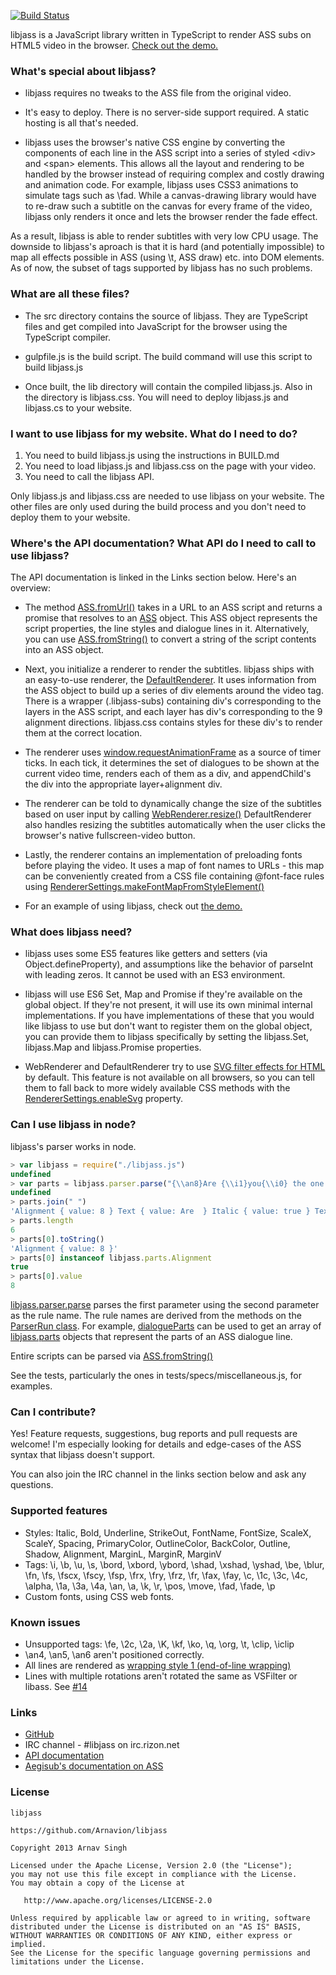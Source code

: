 [![Build Status](https://travis-ci.org/Arnavion/libjass.png?branch=master)](https://travis-ci.org/Arnavion/libjass)

libjass is a JavaScript library written in TypeScript to render ASS subs on HTML5 video in the browser. [Check out the demo.](http://arnavion.github.io/libjass/demo/index.xhtml)


### What's special about libjass?

* libjass requires no tweaks to the ASS file from the original video.

* It's easy to deploy. There is no server-side support required. A static hosting is all that's needed.

* libjass uses the browser's native CSS engine by converting the components of each line in the ASS script into a series of styled &lt;div&gt; and &lt;span&gt; elements. This allows all the layout and rendering to be handled by the browser instead of requiring complex and costly drawing and animation code. For example, libjass uses CSS3 animations to simulate tags such as \fad. While a canvas-drawing library would have to re-draw such a subtitle on the canvas for every frame of the video, libjass only renders it once and lets the browser render the fade effect.

As a result, libjass is able to render subtitles with very low CPU usage. The downside to libjass's aproach is that it is hard (and potentially impossible) to map all effects possible in ASS (using \t, ASS draw) etc. into DOM elements. As of now, the subset of tags supported by libjass has no such problems.


### What are all these files?

* The src directory contains the source of libjass. They are TypeScript files and get compiled into JavaScript for the browser using the TypeScript compiler.

* gulpfile.js is the build script. The build command will use this script to build libjass.js

* Once built, the lib directory will contain the compiled libjass.js. Also in the directory is libjass.css. You will need to deploy libjass.js and libjass.cs to your website.


### I want to use libjass for my website. What do I need to do?

1. You need to build libjass.js using the instructions in BUILD.md
1. You need to load libjass.js and libjass.css on the page with your video.
1. You need to call the libjass API.

Only libjass.js and libjass.css are needed to use libjass on your website. The other files are only used during the build process and you don't need to deploy them to your website.


### Where's the API documentation? What API do I need to call to use libjass?

The API documentation is linked in the Links section below. Here's an overview:

* The method [ASS.fromUrl()](http://arnavion.github.io/libjass/api.xhtml#libjass.ASS.fromUrl) takes in a URL to an ASS script and returns a promise that resolves to an [ASS](http://arnavion.github.io/libjass/api.xhtml#libjass.ASS) object. This ASS object represents the script properties, the line styles and dialogue lines in it. Alternatively, you can use [ASS.fromString()](http://arnavion.github.io/libjass/api.xhtml#libjass.ASS.fromString) to convert a string of the script contents into an ASS object.

* Next, you initialize a renderer to render the subtitles. libjass ships with an easy-to-use renderer, the [DefaultRenderer](http://arnavion.github.io/libjass/api.xhtml#libjass.renderers.DefaultRenderer). It uses information from the ASS object to build up a series of div elements around the video tag. There is a wrapper (.libjass-subs) containing div's corresponding to the layers in the ASS script, and each layer has div's corresponding to the 9 alignment directions. libjass.css contains styles for these div's to render them at the correct location.

* The renderer uses [window.requestAnimationFrame](https://developer.mozilla.org/en-US/docs/Web/API/window.requestAnimationFrame) as a source of timer ticks. In each tick, it determines the set of dialogues to be shown at the current video time, renders each of them as a div, and appendChild's the div into the appropriate layer+alignment div.

* The renderer can be told to dynamically change the size of the subtitles based on user input by calling [WebRenderer.resize()](http://arnavion.github.io/libjass/api.xhtml#libjass.renderers.WebRenderer.resize) DefaultRenderer also handles resizing the subtitles automatically when the user clicks the browser's native fullscreen-video button.

* Lastly, the renderer contains an implementation of preloading fonts before playing the video. It uses a map of font names to URLs - this map can be conveniently created from a CSS file containing @font-face rules using [RendererSettings.makeFontMapFromStyleElement()](http://arnavion.github.io/libjass/api.xhtml#libjass.renderers.RendererSettings.makeFontMapFromStyleElement)

* For an example of using libjass, check out [the demo.](http://arnavion.github.io/libjass/demo/index.xhtml)


### What does libjass need?

* libjass uses some ES5 features like getters and setters (via Object.defineProperty), and assumptions like the behavior of parseInt with leading zeros. It cannot be used with an ES3 environment.

* libjass will use ES6 Set, Map and Promise if they're available on the global object. If they're not present, it will use its own minimal internal implementations. If you have implementations of these that you would like libjass to use but don't want to register them on the global object, you can provide them to libjass specifically by setting the libjass.Set, libjass.Map and libjass.Promise properties.

* WebRenderer and DefaultRenderer try to use [SVG filter effects for HTML](http://caniuse.com/svg-html) by default. This feature is not available on all browsers, so you can tell them to fall back to more widely available CSS methods with the [RendererSettings.enableSvg](http://arnavion.github.io/libjass/api.xhtml#libjass.renderers.RendererSettings.enableSvg) property.


### Can I use libjass in node?

libjass's parser works in node.

```javascript
> var libjass = require("./libjass.js")
undefined
> var parts = libjass.parser.parse("{\\an8}Are {\\i1}you{\\i0} the one who stole the clock?!", "dialogueParts")
undefined
> parts.join(" ")
'Alignment { value: 8 } Text { value: Are  } Italic { value: true } Text { value: you } Italic { value: false } Text { value:  the one who stole the clock?! }'
> parts.length
6
> parts[0].toString()
'Alignment { value: 8 }'
> parts[0] instanceof libjass.parts.Alignment
true
> parts[0].value
8
```

[libjass.parser.parse](http://arnavion.github.io/libjass/api.xhtml#libjass.parser.parse) parses the first parameter using the second parameter as the rule name. The rule names are derived from the methods on the [ParserRun class](http://arnavion.github.io/libjass/api.xhtml#./parser/parse.ParserRun). For example, [dialogueParts](http://arnavion.github.io/libjass/api.xhtml#./parser/parse.ParserRun.parse_dialogueParts) can be used to get an array of [libjass.parts](http://arnavion.github.io/libjass/api.xhtml#libjass.parts) objects that represent the parts of an ASS dialogue line.

Entire scripts can be parsed via [ASS.fromString()](http://arnavion.github.io/libjass/api.xhtml#libjass.ASS.fromString)

See the tests, particularly the ones in tests/specs/miscellaneous.js, for examples.


### Can I contribute?

Yes! Feature requests, suggestions, bug reports and pull requests are welcome! I'm especially looking for details and edge-cases of the ASS syntax that libjass doesn't support.

You can also join the IRC channel in the links section below and ask any questions.


### Supported features

* Styles: Italic, Bold, Underline, StrikeOut, FontName, FontSize, ScaleX, ScaleY, Spacing, PrimaryColor, OutlineColor, BackColor, Outline, Shadow, Alignment, MarginL, MarginR, MarginV
* Tags: \i, \b, \u, \s, \bord, \xbord, \ybord, \shad, \xshad, \yshad, \be, \blur, \fn, \fs, \fscx, \fscy, \fsp, \frx, \fry, \frz, \fr, \fax, \fay, \c, \1c, \3c, \4c, \alpha, \1a, \3a, \4a, \an, \a, \k, \r, \pos, \move, \fad, \fade, \p
* Custom fonts, using CSS web fonts.


### Known issues

* Unsupported tags: \fe, \2c, \2a, \K, \kf, \ko, \q, \org, \t, \clip, \iclip
* \an4, \an5, \an6 aren't positioned correctly.
* All lines are rendered as [wrapping style 1 (end-of-line wrapping)](http://docs.aegisub.org/3.0/ASS_Tags/#wrapstyle)
* Lines with multiple rotations aren't rotated the same as VSFilter or libass. See [#14](https://github.com/Arnavion/libjass/issues/14)


### Links

* [GitHub](https://github.com/Arnavion/libjass/)
* IRC channel - #libjass on irc.rizon.net
* [API documentation](http://arnavion.github.io/libjass/api.xhtml)
* [Aegisub's documentation on ASS](http://docs.aegisub.org/3.0/ASS_Tags/)


### License

```
libjass

https://github.com/Arnavion/libjass

Copyright 2013 Arnav Singh

Licensed under the Apache License, Version 2.0 (the "License");
you may not use this file except in compliance with the License.
You may obtain a copy of the License at

   http://www.apache.org/licenses/LICENSE-2.0

Unless required by applicable law or agreed to in writing, software
distributed under the License is distributed on an "AS IS" BASIS,
WITHOUT WARRANTIES OR CONDITIONS OF ANY KIND, either express or implied.
See the License for the specific language governing permissions and
limitations under the License.
```
